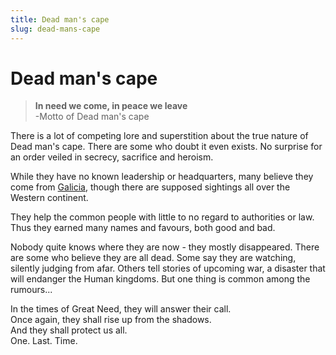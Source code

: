 ```yaml
---
title: Dead man's cape
slug: dead-mans-cape
---
```


# Dead man's cape

> **In need we come, in peace we leave**<br>
> -Motto of Dead man's cape

There is a lot of competing lore and superstition about the true nature of Dead man's cape. There are some who doubt it even exists. No surprise for an order veiled in secrecy, sacrifice and heroism.

While they have no known leadership or headquarters, many believe they come from [Galicia](/region/republic-of-galicia), though there are supposed sightings all over the Western continent.

They help the common people with little to no regard to authorities or law. Thus they earned many names and favours, both good and bad.

Nobody quite knows where they are now - they mostly disappeared. There are some who believe they are all dead. Some say they are watching, silently judging from afar. Others tell stories of upcoming war, a disaster that will endanger the Human kingdoms. But one thing is common among the rumours... 

In the times of Great Need, they will answer their call.<br> 
Once again, they shall rise up from the shadows.<br>
And they shall protect us all.<br>
One. Last. Time.